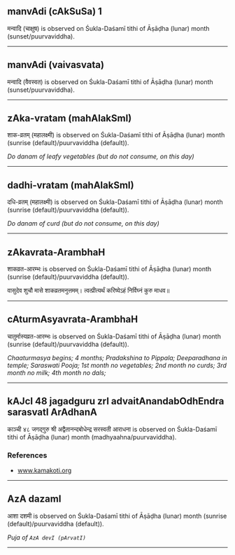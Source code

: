 ## manvAdi (cAkSuSa) 1
मन्वादि (चाक्षुष) is observed on Śukla-Daśamī tithi of Āṣāḍha (lunar) month (sunset/puurvaviddha).



---
## manvAdi (vaivasvata)
मन्वादि (वैवस्वत) is observed on Śukla-Daśamī tithi of Āṣāḍha (lunar) month (sunset/puurvaviddha).



---
## zAka-vratam (mahAlakSmI)
शाक-व्रतम् (महालक्ष्मी) is observed on Śukla-Daśamī tithi of Āṣāḍha (lunar) month (sunrise (default)/puurvaviddha (default)).

_Do danam of leafy vegetables (but do not consume, on this day)_

---
## dadhi-vratam (mahAlakSmI)
दधि-व्रतम् (महालक्ष्मी) is observed on Śukla-Daśamī tithi of Āṣāḍha (lunar) month (sunrise (default)/puurvaviddha (default)).

_Do danam of curd (but do not consume, on this day)_

---
## zAkavrata-ArambhaH
शाकव्रत-आरम्भः is observed on Śukla-Daśamī tithi of Āṣāḍha (lunar) month (sunrise (default)/puurvaviddha (default)).



वासुदेव शुचौ मासे शाकव्रतमनुत्तमम्।
त्वत्प्रीत्यर्थं करिष्येऽहं निर्विघ्नं कुरु माधव॥

---
## cAturmAsyavrata-ArambhaH
चातुर्मास्यव्रत-आरम्भः is observed on Śukla-Daśamī tithi of Āṣāḍha (lunar) month (sunrise (default)/puurvaviddha (default)).

_Chaaturmasya begins; 4 months; Pradakshina to Pippala; Deeparadhana in temple; Saraswati Pooja; 1st month no vegetables; 2nd month no curds; 3rd month no milk; 4th month no dals;_

---
## kAJcI 48 jagadguru zrI advaitAnandabOdhEndra sarasvatI ArAdhanA
काञ्ची ४८ जगद्गुरु श्री अद्वैतानन्दबोधेन्द्र सरस्वती आराधना is observed on Śukla-Daśamī tithi of Āṣāḍha (lunar) month (madhyaahna/puurvaviddha).


### References
* www.kamakoti.org


---
## AzA dazamI
आशा दशमी is observed on Śukla-Daśamī tithi of Āṣāḍha (lunar) month (sunrise (default)/puurvaviddha (default)).

_Puja of `AzA devI (pArvatI)`_

---
